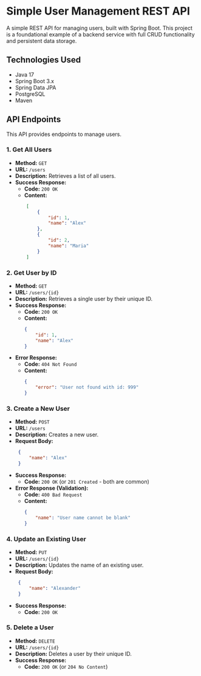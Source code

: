 # Simple User Management REST API

A simple REST API for managing users, built with Spring Boot. This project is a foundational example of a backend service with full CRUD functionality and persistent data storage.

## Technologies Used

* Java 17
* Spring Boot 3.x
* Spring Data JPA
* PostgreSQL
* Maven

## API Endpoints

This API provides endpoints to manage users.

### 1. Get All Users

* **Method:** `GET`
* **URL:** `/users`
* **Description:** Retrieves a list of all users.
* **Success Response:**
    * **Code:** `200 OK`
    * **Content:** 
    ```json
        [
            {
                "id": 1,
                "name": "Alex"
            },
            {
                "id": 2,
                "name": "Maria"
            }
        ]
    ```

### 2. Get User by ID

* **Method:** `GET`
* **URL:** `/users/{id}`
* **Description:** Retrieves a single user by their unique ID.
* **Success Response:**
    * **Code:** `200 OK`
    * **Content:** 
    	```json
        {
            "id": 1,
            "name": "Alex"
        }
       ```
* **Error Response:**
    * **Code:** `404 Not Found`
    * **Content:** 
    	```json
        {
            "error": "User not found with id: 999"
        }
    	```

### 3. Create a New User

* **Method:** `POST`
* **URL:** `/users`
* **Description:** Creates a new user.
* **Request Body:**
  ```json
   {
       "name": "Alex"
   }
   ```
* **Success Response:**
    * **Code:** `200 OK` (or `201 Created` - both are common)
* **Error Response (Validation):**
    * **Code:** `400 Bad Request`
    * **Content:** 
    	```json
        {
            "name": "User name cannot be blank"
        }
    	```

### 4. Update an Existing User

* **Method:** `PUT`
* **URL:** `/users/{id}`
* **Description:** Updates the name of an existing user.
* **Request Body:**
  ```json
   {
       "name": "Alexander"
   }
  ```
* **Success Response:**
    * **Code:** `200 OK`

### 5. Delete a User

* **Method:** `DELETE`
* **URL:** `/users/{id}`
* **Description:** Deletes a user by their unique ID.
* **Success Response:**
    * **Code:** `200 OK` (or `204 No Content`)
